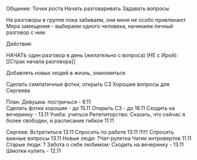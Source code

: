 Общение:
Точки роста
	Начать разговаривать
	Задавать вопросы

На разговоры в группе пока забиваем, они меня не особо привлекают
Мера замещения - выбираем одного человека, начинаем личный разговор с ним


Действия:

НАЧАТЬ один разговор в день (желательно с вопроса) (НЕ с Ирой):
[[Страх начала разговора]]


Добавлять новых людей в жизнь, знакомиться

Сделать симпатичные фотки, открыть СЗ
Хорошие вопросы для Сергеева


План:
Девушка:
	постричься - 9.11	
	Сделать фотки хорошие - до 15.11
	Открыть СЗ - до 16.11
	Сходить на вечеринку  - 13.11
Учеба:
	учиться
Репетиторство:
	Сказать, что сейчас я более свободен, и расписание гибкое 	11.11
	
Сергеев:
	Встретиться 13.11
	Спросить по работе 13.11
	!!!!!! Спросить важные вопросы 13.11
Новые люди:
	?Чат-рулетка
	Чатик интровертов 11.11
Старые люди:
	?
Забота о себе любимом:
	Сходить на вечеринку  - 13.11
	Шмотки купить - 12.11
	
